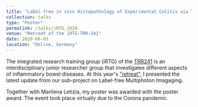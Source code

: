 ```yaml
---
title: "Label-free in vivo Histopathology of Experimental Colitis via Three-Channel Multiphoton Imaging"
collection: talks
type: "Poster"
permalink: /talks/iRTG_2020
venue: "Retreat of the iRTG-TRR-241"
date: 2020-06-05
location: "Online, Germany"
---
```


The integrated research training group (iRTG) of the [TRR241](https://www.transregio241.de/) is an interdisciplinary junior researcher group that investigates different aspects of inflammatory bowel diseases. At this year's ["retreat"](https://www.transregio241.de/irtg-studenten-retreat-2020/),
 I presented the latest update from our sub-project on Label-free Multiphoton Imagaging. 
 
 Together with Marilena Letizia, my poster was awarded with the poster award. The event took place virtually due to the Corona pandemic.
